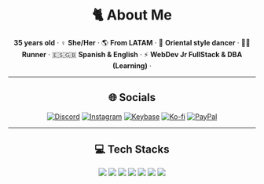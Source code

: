 <!-- PROFILE HEADER -->
<h1 align="center">🐈 About Me</h1>


<p align="center">
  <b>35 years old</b> · ♀️ <b> She/Her</b> · 🌎 <b>From LATAM</b> · 💃 <b>Oriental style dancer</b> · 🏃‍♀️ <b>Runner</b> · 
  🇪🇸🇬🇧 <b>Spanish & English</b> · ⚡ <b>WebDev Jr FullStack & DBA (Learning)</b> · </p>

---

<h2 align="center">🌐 Socials</h2>

<p align="center">
  <a href="https://discord.com/users/blackmagenuit" target="_blank"><img alt="Discord" src="https://img.shields.io/badge/Discord-5865F2?logo=discord&logoColor=white&style=for-the-badge"></a>
  <a href="https://instagram.com/aeonsekhmet" target="_blank"><img alt="Instagram" src="https://img.shields.io/badge/Instagram-E4405F?logo=instagram&logoColor=white&style=for-the-badge"></a>
  <a href="https://keybase.io/cabjazmin" target="_blank"><img alt="Keybase" src="https://img.shields.io/badge/Keybase-33A0FF?logo=keybase&logoColor=white&style=for-the-badge"></a>
  <a href="https://ko-fi.com/TU_USUARIO" target="_blank"><img alt="Ko-fi" src="https://img.shields.io/badge/Ko--fi-FF5E5B?logo=kofi&logoColor=white&style=for-the-badge"></a>
  <a href="https://paypal.me/cabjazmin" target="_blank"><img alt="PayPal" src="https://img.shields.io/badge/PayPal-00457C?logo=paypal&logoColor=white&style=for-the-badge"></a>
</p>

---

<h2 align="center">💻 Tech Stacks</h2>

<p align="center">
  <!-- Frontend -->
  <img src="https://img.shields.io/badge/HTML5-E34F26?logo=html5&logoColor=white&style=for-the-badge" />
  <img src="https://img.shields.io/badge/CSS3-1572B6?logo=css3&logoColor=white&style=for-the-badge" />
  <img src="https://img.shields.io/badge/JavaScript-F7DF1E?logo=javascript&logoColor=black&style=for-the-badge" />

  <!-- Backend & Runtime -->
  <img src="https://img.shields.io/badge/Node.js-339933?logo=nodedotjs&logoColor=white&style=for-the-badge" />
  <img src="https://img.shields.io/badge/PHP-777BB4?logo=php&logoColor=white&style=for-the-badge" />

  <!-- DB -->
  <img src="https://img.shields.io/badge/MySQL-4479A1?logo=mysql&logoColor=white&style=for-the-badge" />

  <!-- DevOps / Hosting -->
  <img src="https://img.shields.io/badge/Cloudflare-F38020?logo=cloudflare&logoColor=white&style=for-the-badge" />
  
</p>

